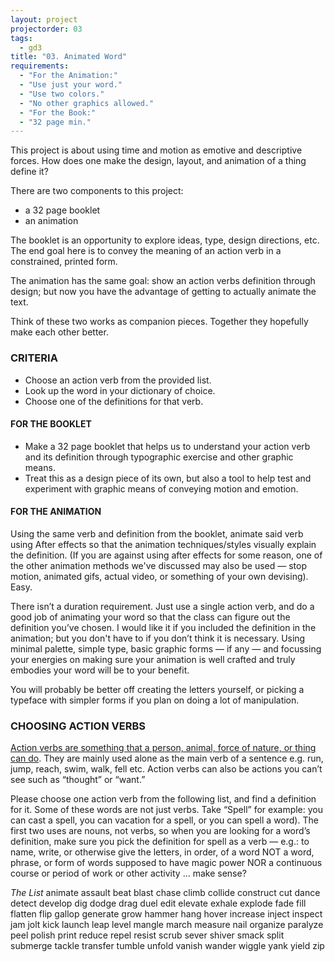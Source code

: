 ```yaml
--- 
layout: project
projectorder: 03
tags: 
  - gd3
title: "03. Animated Word"
requirements: 
  - "For the Animation:"
  - "Use just your word."
  - "Use two colors."
  - "No other graphics allowed."
  - "For the Book:"
  - "32 page min."
---
```


This project is about using time and motion as emotive and descriptive forces. How does one make the design, layout, and animation of a thing define it?

There are two components to this project:
- a 32 page booklet
- an animation

The booklet is an opportunity to explore ideas, type, design directions, etc. The end goal here is to convey the meaning of an action verb in a constrained, printed form.

The animation has the same goal: show an action verbs definition through design; but now you have the advantage of getting to actually animate the text.

Think of these two works as companion pieces. Together they hopefully make each other better.

### CRITERIA
- Choose an action verb from the provided list.
- Look up the word in your dictionary of choice.
- Choose one of the definitions for that verb.

#### FOR THE BOOKLET
- Make a 32 page booklet that helps us to understand your action verb and its definition through typographic exercise and other graphic means.
- Treat this as a design piece of its own, but also a tool to help test and experiment with graphic means of conveying motion and emotion.

#### FOR THE ANIMATION
Using the same verb and definition from the booklet, animate said verb using After effects so that the animation techniques/styles visually explain the definition. (If you are against using after effects for some reason, one of the other animation methods we've discussed may also be used — stop motion, animated gifs, actual video, or something of your own devising). Easy.

There isn’t a duration requirement. Just use a single action verb, and do a good job of animating your word so that the class can figure out the definition you’ve chosen. I would like it if you included the definition in the animation; but you don't have to if you don’t think it is necessary. Using minimal palette, simple type, basic graphic forms — if any — and focussing your energies on making sure your animation is well crafted and truly embodies your word will be to your benefit.

You will probably be better off creating the letters yourself, or picking a typeface with simpler forms if you plan on doing a lot of manipulation.

### CHOOSING ACTION VERBS

[Action verbs are something that a person, animal, force of nature, or thing can do](http://www.chompchomp.com/terms/actionverb.htm). They are mainly used alone as the main verb of a sentence e.g. run, jump, reach, swim, walk, fell etc. Action verbs can also be actions you can’t see such as “thought” or “want.”

Please choose one action verb from the following list, and find a definition for it. Some of these words are not just verbs. Take “Spell” for example: you can cast a spell, you can vacation for a spell, or you can spell a word). The first two uses are nouns, not verbs, so when you are looking for a word’s definition, make sure you pick the definition for spell as a verb — e.g.: to name, write, or otherwise give the letters, in order, of a word NOT a word, phrase, or form of words supposed to have magic power NOR a continuous course or period of work or other activity … make sense?

*The List*
animate
assault
beat
blast
chase
climb
collide
construct
cut
dance
detect
develop
dig
dodge
drag
duel
edit
elevate
exhale
explode
fade
fill
flatten
flip
gallop
generate
grow
hammer
hang
hover
increase
inject
inspect
jam
jolt
kick
launch
leap
level
mangle
march
measure
nail
organize
paralyze
peel
polish
print
reduce
repel
resist
scrub
sever
shiver
smack
split
submerge
tackle
transfer
tumble
unfold
vanish
wander
wiggle
yank
yield
zip
